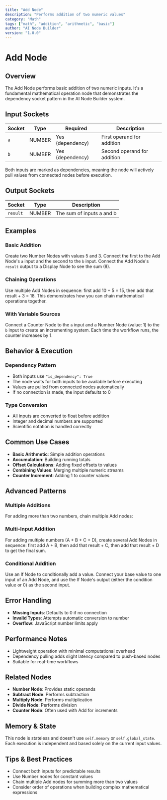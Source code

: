 ```yaml
---
title: "Add Node"
description: "Performs addition of two numeric values"
category: "Math"
tags: ["math", "addition", "arithmetic", "basic"]
author: "AI Node Builder"
version: "1.0.0"
---
```


# Add Node

## Overview
The Add Node performs basic addition of two numeric inputs. It's a fundamental mathematical operation node that demonstrates the dependency socket pattern in the AI Node Builder system.

## Input Sockets
| Socket | Type | Required | Description |
|--------|------|----------|-------------|
| `a` | NUMBER | Yes (dependency) | First operand for addition |
| `b` | NUMBER | Yes (dependency) | Second operand for addition |

Both inputs are marked as dependencies, meaning the node will actively pull values from connected nodes before execution.

## Output Sockets
| Socket | Type | Description |
|--------|------|-------------|
| `result` | NUMBER | The sum of inputs a and b |

## Examples

### Basic Addition
Create two Number Nodes with values 5 and 3. Connect the first to the Add Node's `a` input and the second to the `b` input. Connect the Add Node's `result` output to a Display Node to see the sum (8).

### Chaining Operations
Use multiple Add Nodes in sequence: first add 10 + 5 = 15, then add that result + 3 = 18. This demonstrates how you can chain mathematical operations together.

### With Variable Sources
Connect a Counter Node to the `a` input and a Number Node (value: 1) to the `b` input to create an incrementing system. Each time the workflow runs, the counter increases by 1.

## Behavior & Execution

### Dependency Pattern
- Both inputs use `"is_dependency": True`
- The node waits for both inputs to be available before executing
- Values are pulled from connected nodes automatically
- If no connection is made, the input defaults to 0

### Type Conversion
- All inputs are converted to float before addition
- Integer and decimal numbers are supported
- Scientific notation is handled correctly

## Common Use Cases
- **Basic Arithmetic**: Simple addition operations
- **Accumulation**: Building running totals
- **Offset Calculations**: Adding fixed offsets to values
- **Combining Values**: Merging multiple numeric streams
- **Counter Increment**: Adding 1 to counter values

## Advanced Patterns

### Multiple Additions
For adding more than two numbers, chain multiple Add nodes:
### Multi-Input Addition
For adding multiple numbers (A + B + C + D), create several Add Nodes in sequence: first add A + B, then add that result + C, then add that result + D to get the final sum.

### Conditional Addition
Use an If Node to conditionally add a value. Connect your base value to one input of an Add Node, and use the If Node's output (either the condition value or 0) as the second input.

## Error Handling
- **Missing Inputs**: Defaults to 0 if no connection
- **Invalid Types**: Attempts automatic conversion to number
- **Overflow**: JavaScript number limits apply

## Performance Notes
- Lightweight operation with minimal computational overhead
- Dependency pulling adds slight latency compared to push-based nodes
- Suitable for real-time workflows

## Related Nodes
- **Number Node**: Provides static operands
- **Subtract Node**: Performs subtraction
- **Multiply Node**: Performs multiplication  
- **Divide Node**: Performs division
- **Counter Node**: Often used with Add for increments

## Memory & State
This node is stateless and doesn't use `self.memory` or `self.global_state`. Each execution is independent and based solely on the current input values.

## Tips & Best Practices
- Connect both inputs for predictable results
- Use Number nodes for constant values
- Chain multiple Add nodes for summing more than two values
- Consider order of operations when building complex mathematical expressions